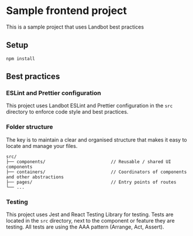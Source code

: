 # Sample frontend project

This is a sample project that uses Landbot best practices

## Setup

```shell
npm install
```

## Best practices

### ESLint and Prettier configuration

This project uses Landbot ESLint and Prettier configuration in the `src` directory to enforce code style and best
practices.

### Folder structure

The key is to maintain a clear and organised structure that makes it easy to locate and manage your files.

```plaintext
src/
├── components/                         // Reusable / shared UI components
├── containers/                         // Coordinators of components and other abstractions
├── pages/                              // Entry points of routes
└── ...
```

### Testing

This project uses Jest and React Testing Library for testing. Tests are located in the `src` directory, next to the
component or feature they are testing. All tests are using the AAA pattern (Arrange, Act, Assert).
